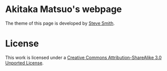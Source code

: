 # Akitaka Matsuo's webpage


The theme of this page is developed by [Steve Smith](http://orderedlist.github.com/).

# License

This work is licensed under a [Creative Commons Attribution-ShareAlike 3.0 Unported License](http://creativecommons.org/licenses/by-sa/3.0/).




